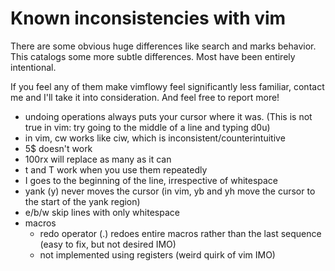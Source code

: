 # Known inconsistencies with vim #

There are some obvious huge differences like search and marks behavior.
This catalogs some more subtle differences.  Most have been entirely intentional.

If you feel any of them make vimflowy feel significantly less familiar, contact me and I'll take it into consideration.
And feel free to report more!

- undoing operations always puts your cursor where it was.  (This is not true in vim: try going to the middle of a line and typing d0u)
- in vim, cw works like ciw, which is inconsistent/counterintuitive
- 5$ doesn't work
- 100rx will replace as many as it can
- t and T work when you use them repeatedly
- I goes to the beginning of the line, irrespective of whitespace
- yank (y) never moves the cursor (in vim, yb and yh move the cursor to the start of the yank region)
- e/b/w skip lines with only whitespace
- macros
  - redo operator (.) redoes entire macros rather than the last sequence (easy to fix, but not desired IMO)
  - not implemented using registers (weird quirk of vim IMO)

